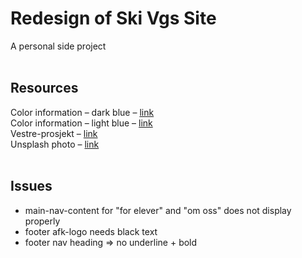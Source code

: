 # Redesign of Ski Vgs Site
A personal side project
<br><br>
## Resources
Color information – dark blue – [link](https://www.colorhexa.com/053e68)
<br>
Color information – light blue – [link](https://www.colorhexa.com/64c3d8)
<br>
Vestre-prosjekt – [link](https://vestre.com/no/project/ski-videregaaende-skole-ski/)
<br>
Unsplash photo – [link](https://unsplash.com/photos/pvHma684eEI)
<br><br>
## Issues
* main-nav-content for "for elever" and "om oss" does not display properly
* footer afk-logo needs black text
* footer nav heading => no underline + bold
